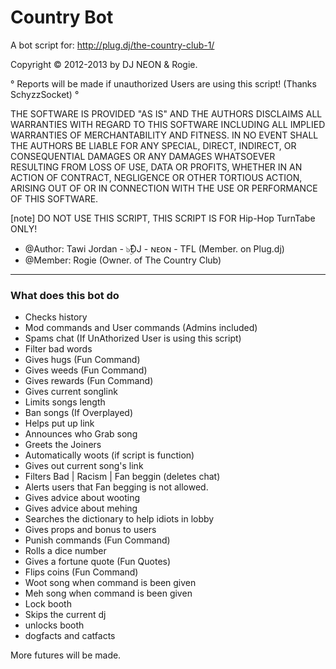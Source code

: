 Country Bot
==========
A bot script for: http://plug.dj/the-country-club-1/

Copyright © 2012-2013 by DJ NEON & Rogie.


° Reports will be made if unauthorized Users are using this script! (Thanks SchyzzSocket) °


THE SOFTWARE IS PROVIDED "AS IS" AND THE AUTHORS DISCLAIMS ALL WARRANTIES WITH REGARD TO THIS SOFTWARE
INCLUDING ALL IMPLIED WARRANTIES OF MERCHANTABILITY AND FITNESS. IN NO EVENT SHALL THE AUTHORS
BE LIABLE FOR ANY SPECIAL, DIRECT, INDIRECT, OR CONSEQUENTIAL DAMAGES OR ANY DAMAGES WHATSOEVER
RESULTING FROM LOSS OF USE, DATA OR PROFITS, WHETHER IN AN ACTION OF CONTRACT, NEGLIGENCE OR
OTHER TORTIOUS ACTION, ARISING OUT OF OR IN CONNECTION WITH THE USE OR PERFORMANCE OF THIS SOFTWARE.

[note] DO NOT USE THIS SCRIPT, THIS SCRIPT IS FOR Hip-Hop TurnTabe ONLY!

 * @Author:    Tawi Jordan - ๖ۣۜĐJ - ɴᴇᴏɴ - TFL (Member. on Plug.dj)
 * @Member:    Rogie (Owner. of The Country Club)

--------------


### What does this bot do ###

- Checks history
- Mod commands and User commands (Admins included)
- Spams chat (If UnAthorized User is using this script)
- Filter bad words
- Gives hugs    (Fun Command)
- Gives weeds   (Fun Command)
- Gives rewards (Fun Command)
- Gives current songlink
- Limits songs length
- Ban songs (If Overplayed)
- Helps put up link
- Announces who Grab song
- Greets the Joiners
- Automatically woots (if script is function)
- Gives out current song's link
- Filters Bad | Racism | Fan beggin (deletes chat)
- Alerts users that Fan begging is not allowed.
- Gives advice about wooting
- Gives advice about mehing
- Searches the dictionary to help idiots in lobby
- Gives props and bonus to users
- Punish commands (Fun Command)
- Rolls a dice number
- Gives a fortune quote (Fun Quotes)
- Flips coins (Fun Command)
- Woot song when command is been given
- Meh song when command is been given
- Lock booth
- Skips the current dj
- unlocks booth
- dogfacts and catfacts 


More futures will be made.
